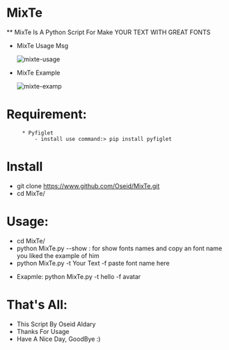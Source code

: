 # MixTe

** MixTe Is A Python Script For Make YOUR TEXT WITH GREAT FONTS

* MixTe Usage Msg

     ![mixte-usage](https://user-images.githubusercontent.com/29546157/42239103-6ab55f2a-7ef2-11e8-97ed-1e0854f5b23b.png)
      
* MixTe Example

     ![mixte-examp](https://user-images.githubusercontent.com/29546157/42239107-6ebd09d8-7ef2-11e8-8cb6-e0ab7369d7b5.png)
       
#  Requirement:
         * Pyfiglet
             - install use command:> pip install pyfiglet

# Install
  - git clone https://www.github.com/Oseid/MixTe.git
  - cd MixTe/
  
# Usage:
   - cd MixTe/
   - python MixTe.py --show : for show fonts names and copy an font name you liked the example of him
   - python MixTe.py -t Your Text -f paste font name here
   * Exapmle:
          python MixTe.py -t hello -f avatar
      
# That's All:
- This Script By Oseid Aldary
- Thanks For Usage
- Have A Nice Day, GoodBye :)
